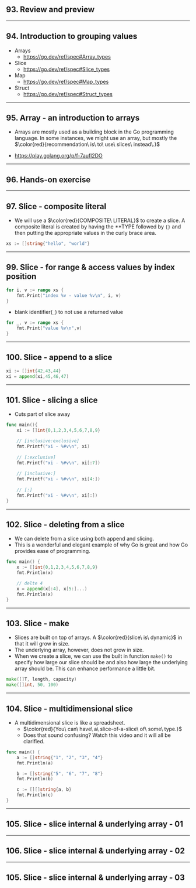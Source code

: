 ## 93. Review and preview

***

## 94. Introduction to grouping values

* Arrays
    * https://go.dev/ref/spec#Array_types
* Slice
    * https://go.dev/ref/spec#Slice_types
* Map
    * https://go.dev/ref/spec#Map_types
* Struct
    * https://go.dev/ref/spec#Struct_types

***

## 95. Array - an introduction to arrays

* Arrays are mostly used as a building block in the Go programming language. In some instances, we might use an array, but mostly the $\color{red}{recommendation\ is\ to\ use\ slices\ instead\.}$ 

* https://play.golang.org/p/f-7aufl2DO

***

## 96. Hands-on exercise

***

## 97. Slice - composite literal

* We will use a $\color{red}{COMPOSITE\ LITERAL}$ to create a slice. A composite literal is created by having the **TYPE followed by `{}` and then putting the appropriate values in the curly brace area.

```go
xs := []string{"hello", "world"}
```

***

## 99. Slice - for range & access values by index position

```go
for i, v := range xs {
    fmt.Print("index %v - value %v\n", i, v)
}
```

* blank identifier(`_`) to not use a returned  value
```go
for _, v := range xs {
    fmt.Print("value %v\n",v)
}
```

***

## 100. Slice - append to a slice

```go
xi := []int{42,43,44}
xi = append(xi,45,46,47)
```

***

## 101. Slice - slicing a slice

* Cuts part of slice away

```go
func main(){
    xi := []int{0,1,2,3,4,5,6,7,8,9}

    // [inclusive:exclusive]
    fmt.Printf("xi - %#v\n", xi)
    
    // [:exclusive]
    fmt.Printf("xi - %#v\n", xi[:7])
    
    // [inclusive:]
    fmt.Printf("xi - %#v\n", xi[4:])
    
    // [:]
    fmt.Printf("xi - %#v\n", xi[:])
}
```

*** 

## 102. Slice - deleting from a slice

* We can delete from a slice using both append and slicing. 
* This is a wonderful and elegant example of why Go is great and how Go provides ease of programming.

```go
func main() {
	x := []int{0,1,2,3,4,5,6,7,8,9}
	fmt.Println(x)

	// delte 4
	x = append(x[:4], x[5:]...)
	fmt.Println(x)
}
```

***

## 103. Slice - make

* Slices are built on top of arrays. A $\color{red}{slice\ is\ dynamic}$ in that it will grow in size.
* The underlying array, however, does not grow in size. 
* When we create a slice, we can use the built in function `make()` to specify how large our slice should be and also how large the underlying array should be. This can enhance performance a little bit.

```go
make([]T, length, capacity)
make([]int, 50, 100)
```

***

## 104. Slice - multidimensional slice

* A multidimensional slice is like a spreadsheet. 
    * $\color{red}{You\ can\ have\ a\ slice-of-a-slice\ of\ some\ type.}$
    * Does that sound confusing? Watch this video and it will all be clarified.

```go
func main() {
	a := []string{"1", "2", "3", "4"}
	fmt.Println(a)

	b := []string{"5", "6", "7", "8"}
	fmt.Println(b)

	c := [][]string{a, b}
	fmt.Println(c)
}
```

***

## 105. Slice - slice internal & underlying array - 01

***

## 106. Slice - slice internal & underlying array - 02

***

## 105. Slice - slice internal & underlying array - 03
